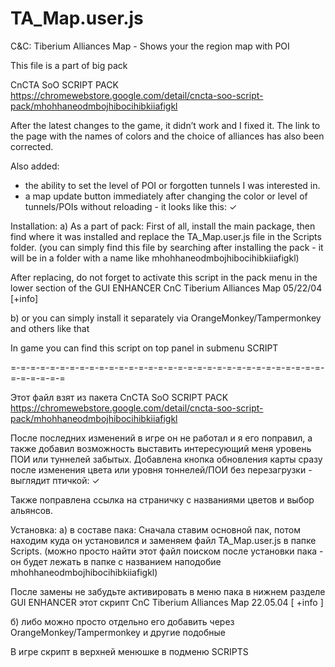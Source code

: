 # TA_Map.user.js 
C&amp;C: Tiberium Alliances Map - Shows your the region map with POI


This file is a part of big pack

CnCTA SoO SCRIPT PACK
https://chromewebstore.google.com/detail/cncta-soo-script-pack/mhohhaneodmbojhibocihibkiiafigkl

After the latest changes to the game, it didn’t work and I fixed it. The link to the page with the names of colors and the choice of alliances has also been corrected.

Also added:
- the ability to set the level of POI or forgotten tunnels I was interested in.
- a map update button immediately after changing the color or level of tunnels/POIs without reloading - it looks like this: ✓


Installation: 
a) As a part of pack: 
First of all, install the main package, then find where it was installed and replace the TA_Map.user.js file in the Scripts folder.
(you can simply find this file by searching after installing the pack - it will be in a folder with a name like mhohhaneodmbojhibocihibkiiafigkl)

After replacing, do not forget to activate this script in the pack menu in the lower section of the GUI ENHANCER
CnC Tiberium Alliances Map 05/22/04 [+info]

b) or you can simply install it separately via OrangeMonkey/Tampermonkey and others like that

In game you can find this script on top panel in submenu SCRIPT


=-=-=-=-=-=-=-=-=-=-=-=-=-=-=-=-=-=-=-=-=-=-=-=-=-=-=-=-=-=-=-=-=-=-=-=-=-=

Этот файл взят из пакета 
CnCTA SoO SCRIPT PACK 
https://chromewebstore.google.com/detail/cncta-soo-script-pack/mhohhaneodmbojhibocihibkiiafigkl

После последних изменений в игре он не работал и я его поправил, а также добавил возможность выставить интересующий меня уровень ПОИ или туннелей забытых.
Добавлена кнопка обновления карты сразу после изменения цвета или уровня тоннелей/ПОИ без перезагрузки - выглядит птичкой:   ✓ 

Также поправлена ссылка на страничку с названиями цветов и выбор альянсов. 


Установка: 
а) в составе пака: 
Сначала ставим основной пак, потом находим куда он установился и заменяем файл TA_Map.user.js в папке Scripts. 
(можно просто найти этот файл поиском после установки пака - он будет лежать в папке с названием наподобие mhohhaneodmbojhibocihibkiiafigkl)

После замены не забудьте активировать в меню пака в нижнем разделе GUI ENHANCER этот скрипт
CnC Tiberium Alliances Map 22.05.04 [ +info ]

б) либо можно просто отдельно его добавить через OrangeMonkey/Tampermonkey и другие подобные

В игре скрипт в верхней менюшке в подменю SCRIPTS
